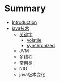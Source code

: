 # Summary

* [Introduction](README.md)
* [java技术](javaji-zhu.md)
  * [关键字](javaji-zhu/guan-jian-zi.md)
    * [volatile](javaji-zhu/guan-jian-zi/volatile.md)
    * [synchronized](javaji-zhu/guan-jian-zi/synchronized.md)
  * JVM
  * 多线程
  * 常用类
  * NIO
  * java版本变化


